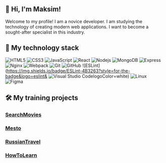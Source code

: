 ## 👋 Hi, I'm Maksim!
 Welcome to my profile! I am a novice developer. I am studying the technology of creating modern web applications. I want to become a sought-after specialist in this industry.

## 🔨 My technology stack
![HTML5](https://img.shields.io/badge/-HTML5-E34F26?style=flat-square&logo=html5&logoColor=white)
![CSS3](https://img.shields.io/badge/-CSS3-1572B6?style=flat-square&logo=css3)
![JavaScript](https://img.shields.io/badge/-JavaScript-black?style=flat-square&logo=javascript)
![React](https://img.shields.io/badge/-React-black?style=flat-square&logo=react)
![Nodejs](https://img.shields.io/badge/-Nodejs-black?style=flat-square&logo=Node.js)
![MongoDB](https://img.shields.io/badge/-MongoDB-black?style=flat-square&logo=mongodb)
![Express](https://img.shields.io/badge/Deezer-FEAA2D?style=for-the-badge&logo=deezer&logoColor=white)
![Nginx](https://img.shields.io/badge/nginx-%23009639.svg?style=for-the-badge&logo=nginx&logoColor=white)
![Webpack](https://img.shields.io/badge/webpack-%238DD6F9.svg?style=for-the-badge&logo=webpack&logoColor=black)
![Git](https://img.shields.io/badge/-Git-black?style=flat-square&logo=git)
![GitHub](https://img.shields.io/badge/-GitHub-181717?style=flat-square&logo=github)
![ESLint](https://img.shields.io/badge/ESLint-4B3263?style=for-the-badge&logo=eslint&
![Visual Studio Code](https://img.shields.io/badge/Visual%20Studio%20Code-0078d7.svg?style=for-the-badge&logo=visual-studio-code&logoColor=white)logoColor=white)
![Linux](https://img.shields.io/badge/Linux-FCC624?style=for-the-badge&logo=linux&logoColor=black)
![Figma](https://img.shields.io/badge/figma-%23F24E1E.svg?style=for-the-badge&logo=figma&logoColor=white)

## 🛠️ Мy training projects
### [SearchMovies](https://films-explorer.nomoredomains.sbs)
### [Mesto](https://programistic.github.io/mesto/)
### [RussianTravel](https://programistic.github.io/russian-travel/)
### [HowToLearn](https://cut-plantation.surge.sh)

<!--
![Nim](https://img.shields.io/badge/nim-%23FFE953.svg?style=for-the-badge&logo=nim&logoColor=white)
![Nodemon](https://img.shields.io/badge/NODEMON-%23323330.svg?style=for-the-badge&logo=nodemon&logoColor=%BBDEAD)
![JWT](https://img.shields.io/badge/JWT-black?style=for-the-badge&logo=JSON%20web%20tokens)
![Telegram](https://img.shields.io/badge/Telegram-2CA5E0?style=for-the-badge&logo=telegram&logoColor=white)
<a href="https://films-explorer.nomoredomains.sbs" target="_blank">SearchMovies</a>
<br>
<a href="https://programistic.github.io/mesto/" target="_blank">Mesto</a>
<br>
<a href="https://programistic.github.io/russian-travel/" target="_blank">RussianTravel</a>
<br>
<a href="https://cut-plantation.surge.sh" target="_blank">HowToLearn</a>
<br>
- 🔭 I’m currently working on ...
- 🤔 I’m looking for help with ...
- 💬 Ask me about ...
- 📝 &nbsp; Checkout my [resume](https://drive.google.com/file/d/...)
### 🧐 More about me:

- 🌱 &nbsp; I’m currently learning JavaScript and React
- 👯 &nbsp; I’m looking to collaborate on [sheets-database](https://github.com/Programistic/sheets-database)
- 📫 &nbsp; Feel free to ping me on [Telegram]:(https://t.me/tel_maksim)
- 📚 &nbsp; When I am free, I play with.

### 📊 Github Stats
<a href='https://github.com/Programistic/github-stats-transparent'>
  
![Stats Overview](https://raw.githubusercontent.com/Programistic/github-stats-transparent/output/generated/overview.svg)
![Most Used Languages](https://raw.githubusercontent.com/Programistic/github-stats-transparent/output/generated/languages.svg)

</a>
-->
